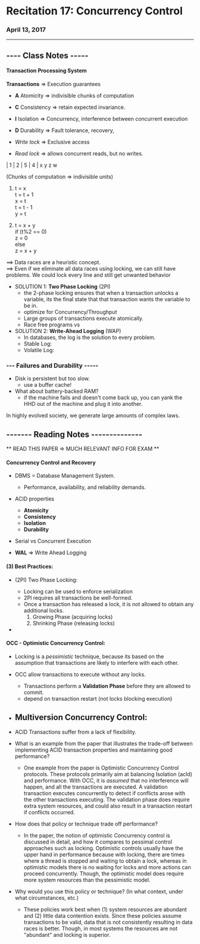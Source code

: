 # Recitation 17: Concurrency Control
### April 13, 2017

--------------------------------------------------------------------------------

## ---- Class Notes -----

#### Transaction Processing System
**Transactions** => Execution guarantees

- **A** Atomicity => indivisible chunks of computation
- **C** Consistency => retain expected invariance.
- **I** Isolation => Concurrency, interference between concurrent execution
- **D** Durability => Fault tolerance, recovery,

- _Write lock_ => Exclusive access
- _Read lock_  => allows concurrent reads, but no writes.

| 1 | 2 | 5 | 4 |
  x   y   z   w

(Chunks of computation => indivisible units)
1.  t = x    
    t = t + 1   
    x = t    
    t = t - 1    
    y = t   

2.  t = x + y   
    if (t%2 == 0)    
        z = 0    
    else    
        z = x + y    

==> Data races are a heuristic concept.     
==> Even if we eliminate all data races using locking, we can still have problems. We could lock every line and still get unwanted behavior     

- SOLUTION 1: **Two Phase Locking** (2Pl)
    - the 2-phase locking ensures that when a transaction unlocks a variable, its the final state that that transaction wants the variable to be in.
    - optimize for Concurrency/Throughput
    - Large groups of transactions execute atomically.
    - Race free programs vs
- SOLUTION 2: **Write-Ahead Logging** (WAP)
    - In databases, the log is the solution to every problem.
    - Stable Log:
    - Volatile Log:

### --- Failures and Durability -----
- Disk is persistent but too slow.
    - use a buffer cache!
- What about battery-backed RAM?
    - if the machine fails and doesn't come back up, you can yank the HHD out of the machine and plug it into another.

In highly evolved society, we generate large amounts of complex laws.





## ------- Reading Notes --------------

** READ THIS PAPER => MUCH RELEVANT INFO FOR EXAM **

#### Concurrency Control and Recovery
- DBMS = Database Management System.
    - Performance, availability, and reliability demands.
- ACID properties
    - **Atomicity**
    - **Consistency**
    - **Isolation**
    - **Durability**

- Serial vs Concurrent Execution

- **WAL** => Write Ahead Logging

#### (3) Best Practices:
- (2Pl) Two Phase Locking:
    - Locking can be used to enforce serialization
    - 2Pl requires all transactions be well-formed.
    - Once a transaction has released a lock, it is not allowed to obtain any additional locks.
        1. Growing Phase (acquiring locks)
        2. Shrinking Phase (releasing locks)

-
#### OCC - Optimistic Concurrency Control:
- Locking is a _pessimistic_ technique, because its based on the assumption that transactions are likely to interfere with each other.
- OCC allow transactions to execute without any locks.
    - Transactions perform a **Validation Phase** before they are allowed to commit.
    - depend on transaction restart (not locks blocking execution)

- Multiversion Concurrency Control:
    -


- ACID Transactions suffer from a lack of flexibility.

* What is an example from the paper that illustrates the trade-off between implementing ACID transaction properties and maintaining good performance?
    - One example from the paper is Optimistic Concurrency Control protocols. These protocols primarily aim at balancing Isolation (acId) and performance. With OCC, it is _assumed_ that no interference will happen, and all the transactions are executed. A validation transaction executes concurrently to detect if conflicts arose with the other transactions executing. The validation phase does require extra system resources, and could also result in a transaction restart if conflicts occurred.

* How does that policy or technique trade off performance?
    - In the paper, the notion of optimistic Concurrency control is discussed in detail, and how it compares to pessimal control approaches such as locking. Optimistic controls usually have the upper hand in performance because with locking, there are times where a thread is stopped and waiting to obtain a lock, whereas in optimistic models there is no waiting for locks and more actions can proceed concurrently. Though, the optimistic model does require more system resources than the pessimistic model.


* Why would you use this policy or technique? (In what context, under what circumstances, etc.)
    - These policies work best when (1) system resources are abundant and (2) little data contention exists. Since these policies assume transactions to be valid, data that is not consistently resulting in data races is better. Though, in most systems the resources are not "abundant" and locking is superior.
